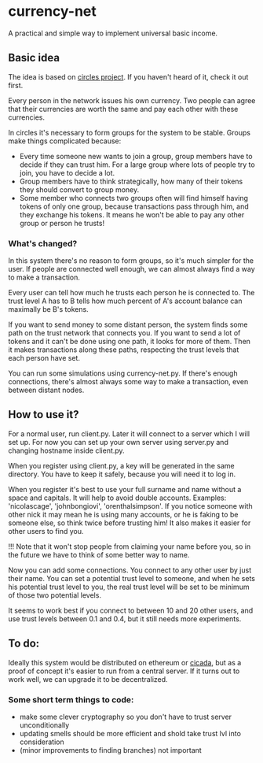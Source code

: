 # currency-net

A practical and simple way to implement universal basic income.

## Basic idea

The idea is based on [circles project](https://ourbasicincome.wordpress.com/).
If you haven't heard of it, check it out first.

Every person in the network issues his own currency. Two people can agree that their currencies are worth the same and pay each other with these currencies.

In circles it's necessary to form groups for the system to be stable.
Groups make things complicated because:
* Every time someone new wants to join a group, group members have to decide if they can trust him. For a large group where lots of people try to join, you have to decide a lot.
* Group members have to think strategically, how many of their tokens they should convert to group money.
* Some member who connects two groups often will find himself having tokens of only one group, because transactions pass through him, and they exchange his tokens. It means he won't be able to pay any other group or person he trusts!

### What's changed?

In this system there's no reason to form groups, so it's much simpler for the user. If people are connected well enough, we can almost always find a way to make a transaction.

Every user can tell how much he trusts each person he is connected to. The trust level A has to B tells how much percent of A's account balance can maximally be B's tokens.

If you want to send money to some distant person, the system finds some path on the trust network that connects you. If you want to send a lot of tokens and it can't be done using one path, it looks for more of them. Then it makes transactions along these paths, respecting the trust levels that each person have set.

You can run some simulations using currency-net.py. If there's enough connections, there's almost always some way to make a transaction, even between distant nodes.

## How to use it?

For a normal user, run client.py. Later it will connect to a server which I will set up. For now you can set up your own server using server.py and changing hostname inside client.py.

When you register using client.py, a key will be generated in the same directory. You have to keep it safely, because you will need it to log in.

When you register it's best to use your full surname and name without a space and capitals. It will help to avoid double accounts. Examples: 'nicolascage', 'johnbongiovi', 'orenthalsimpson'. If you notice someone with other nick it may mean he is using many accounts, or he is faking to be someone else, so think twice before trusting him! It also makes it easier for other users to find you.

!!! Note that it won't stop people from claiming your name before you, so in the future we have to think of some better way to name.

Now you can add some connections. You connect to any other user by just their name. You can set a potential trust level to someone, and when he sets his potential trust level to you, the real trust level will be set to be minimum of those two potential levels.

It seems to work best if you connect to between 10 and 20 other users, and use trust levels between 0.1 and 0.4, but it still needs more experiments.

## To do:

Ideally this system would be distributed on ethereum or [cicada](http://iamcicada.com/), but as a proof of concept it's easier to run from a central server. If it turns out to work well, we can upgrade it to be decentralized.

### Some short term things to code:

* make some clever cryptography so you don't have to trust server unconditionally
* updating smells should be more efficient and shold take trust lvl into consideration
* (minor improvements to finding branches) not important
